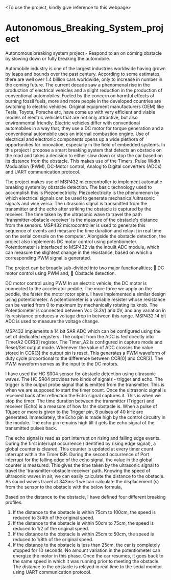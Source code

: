 <To use the project, kindly give reference to this webpage>

# Autonomous_Breaking_System_project
Autonomous breaking system project - Respond to an on coming obstacle by slowing down or fully breaking the automobile.

Automobile industry is one of the largest industries worldwide having grown by leaps and bounds over the past century. According to some estimates, there are well over 1.4 billion cars worldwide, only to increase in number in the coming future. The current decade saw a phenomenal rise in the production of electrical vehicles and a slight reduction in the production of conventional automobiles. Fueled by the concern on harmful effects of burning fossil fuels, more and more people in the developed countries are switching to electric vehicles. Original equipment manufacturers (OEM) like Tesla, Toyota, Porsche etc, have come up with very efficient and viable models of electric vehicles that are not only attractive, but also environmental friendly.  Electric vehicles differ with conventional automobiles in a way that, they use a DC motor for torque generation and a conventional automobile uses an internal combustion engine. Use of electrical and electronic components opens up a wide plethora of opportunities for innovation, especially in the field of embedded systems. In this project I propose a smart breaking system that detects an obstacle on the road and takes a decision to either slow down or stop the car based on its distance from the obstacle. This makes use of the Timers, Pulse Width Modulation (PWM), DC-Motor control, Analog to Digital converters (ADCs) and UART communication protocol. 

The project makes use of MSP432 microcontroller to implement automatic breaking system by obstacle detection. The basic technology used to accomplish this is Piezoelectricity. Piezoelectricity is the phenomenon by which electrical signals can be used to generate mechanical/ultrasonic signals and vice versa. The ultrasonic signal is transmitted from the transmitter and the echo after striking the obstacle is captured by the receiver. The time taken by the ultrasonic wave to travel the path 'transmitter-obstacle-receiver' is the measure of the obstacle's distance from the sensors. MSP432 microcontroller is used to generate this sequence of events and measure the time duration and relay it in real time on the serial console on the computer. 
Alongside the obstacle detection, the project also implements DC motor control using potentiometer.  Potentiometer is interfaced to MSP432 via the inbuilt ADC module, which can measure the slightest change in the resistance, based on which a corresponding PWM signal is generated. 

The project can be broadly sub-divided into two major functionalities; 
	DC motor control using PWM and,
	Obstacle detection.

DC motor control using PWM
In an electric vehicle, the DC motor is connected to the accelerator peddle. The more force we apply on the peddle, the faster the motor rotor spins. I have implemented a similar design using potentiometer. A potentiometer is a variable resister whose resistance can be varied from 0 to maximum by mechanically rotating its knob. The Potentiometer is connected between Vcc (3.3V) and 0V, and any variation in its resistance produces a voltage drop in between this range.  MSP432 14 bit ADC is used to measure the voltage change.

MSP432 implements a 14 bit SAR ADC which can be configured using the set of dedicated registers.  The output from the ADC is fed directly into TimerA2 CCR[3] register. The Timer_A2 is configured in capture mode and Reset/Set output mode. Whenever the value of ADC crosses the value stored in CCR[3] the output pin is reset. This generates a PWM waveform of duty cycle proportional to the difference between CCR[0] and CCR[3]. The PWM waveform serves as the input to the DC motors.

I have used the HC SR04 sensor for obstacle detection using ultrasonic waves. The HC SR04 provides two kinds of signals - trigger and echo. The trigger is the output probe signal that is emitted from the transmitter. This is when we are supposed to start the timer count. Once the ultrasonic signal is received back after reflection the Echo signal captures it. This is when we stop the timer. The time duration between the transmitter (Trigger) and receiver (Echo) is a measure of how far the obstacle is. When a pulse of 10µsec or more is given to the Trigger pin, 8 pulses of 40 kHz are generated. Immediately, the Echo pin is made high by the control circuitry in the module. The echo pin remains high till it gets the echo signal of the transmitted pulses back. 

 The echo signal is read as port interrupt on rising and falling edge events. During the first interrupt occurrence (identified by rising edge signal), a global counter is cleared. This counter is updated at every timer count interrupt within the Timer ISR. During the second occurrence of Port interrupt for the falling edge of the echo signal, the value in the global counter is measured. This gives the time taken by the ultrasonic signal to travel the 'transmitter-obstacle-receiver' path. Knowing the speed of ultrasonic waves in air, we can easily calculate the distance to the obstacle.
As sound waves travel at 343ms-1 we can calculate the displacement (s) from the sensor to the obstacle with the below formula,

Based on the distance to the obstacle, I have defined four different breaking profiles.
1.	If the distance to the obstacle is within 75cm to 100cm, the speed is reduced to 3/4th of the original speed.
2.	If the distance to the obstacle is within 50cm to 75cm, the speed is reduced to 1/2 of the original speed.
3.	If the distance to the obstacle is within 25cm to 50cm, the speed is reduced to 1/8th of the original speed.
4.	If the distance to the obstacle is less than 25cm, the car is completely stopped for 10 seconds. No amount variation in the potentiometer can energize the motor in this phase.
Once the car resumes, it goes back to the same speed in which it was running prior to meeting the obstacle. The distance to the obstacle is relayed in real time to the serial monitor using UART communication protocol.

